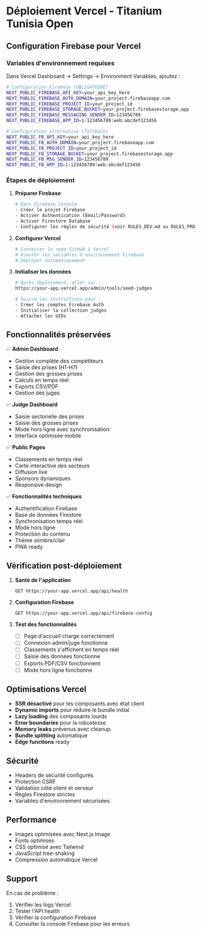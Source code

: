 # Déploiement Vercel - Titanium Tunisia Open

## Configuration Firebase pour Vercel

### Variables d'environnement requises

Dans Vercel Dashboard → Settings → Environment Variables, ajoutez :

```bash
# Configuration Firebase (OBLIGATOIRE)
NEXT_PUBLIC_FIREBASE_API_KEY=your_api_key_here
NEXT_PUBLIC_FIREBASE_AUTH_DOMAIN=your_project.firebaseapp.com
NEXT_PUBLIC_FIREBASE_PROJECT_ID=your_project_id
NEXT_PUBLIC_FIREBASE_STORAGE_BUCKET=your_project.firebasestorage.app
NEXT_PUBLIC_FIREBASE_MESSAGING_SENDER_ID=123456789
NEXT_PUBLIC_FIREBASE_APP_ID=1:123456789:web:abcdef123456

# Configuration alternative (fallback)
NEXT_PUBLIC_FB_API_KEY=your_api_key_here
NEXT_PUBLIC_FB_AUTH_DOMAIN=your_project.firebaseapp.com
NEXT_PUBLIC_FB_PROJECT_ID=your_project_id
NEXT_PUBLIC_FB_STORAGE_BUCKET=your_project.firebasestorage.app
NEXT_PUBLIC_FB_MSG_SENDER_ID=123456789
NEXT_PUBLIC_FB_APP_ID=1:123456789:web:abcdef123456
```

### Étapes de déploiement

1. **Préparer Firebase**
   ```bash
   # Dans Firebase Console
   - Créer le projet Firebase
   - Activer Authentication (Email/Password)
   - Activer Firestore Database
   - Configurer les règles de sécurité (voir RULES_DEV.md ou RULES_PROD.md)
   ```

2. **Configurer Vercel**
   ```bash
   # Connecter le repo GitHub à Vercel
   # Ajouter les variables d'environnement Firebase
   # Déployer automatiquement
   ```

3. **Initialiser les données**
   ```bash
   # Après déploiement, aller sur :
   https://your-app.vercel.app/admin/tools/seed-judges
   
   # Suivre les instructions pour :
   - Créer les comptes Firebase Auth
   - Initialiser la collection judges
   - Attacher les UIDs
   ```

## Fonctionnalités préservées

✅ **Admin Dashboard**
- Gestion complète des compétiteurs
- Saisie des prises (H1-H7)
- Gestion des grosses prises
- Calculs en temps réel
- Exports CSV/PDF
- Gestion des juges

✅ **Judge Dashboard**
- Saisie sectorielle des prises
- Saisie des grosses prises
- Mode hors ligne avec synchronisation
- Interface optimisée mobile

✅ **Public Pages**
- Classements en temps réel
- Carte interactive des secteurs
- Diffusion live
- Sponsors dynamiques
- Responsive design

✅ **Fonctionnalités techniques**
- Authentification Firebase
- Base de données Firestore
- Synchronisation temps réel
- Mode hors ligne
- Protection du contenu
- Thème sombre/clair
- PWA ready

## Vérification post-déploiement

1. **Santé de l'application**
   ```
   GET https://your-app.vercel.app/api/health
   ```

2. **Configuration Firebase**
   ```
   GET https://your-app.vercel.app/api/firebase-config
   ```

3. **Test des fonctionnalités**
   - [ ] Page d'accueil charge correctement
   - [ ] Connexion admin/juge fonctionne
   - [ ] Classements s'affichent en temps réel
   - [ ] Saisie des données fonctionne
   - [ ] Exports PDF/CSV fonctionnent
   - [ ] Mode hors ligne fonctionne

## Optimisations Vercel

- **SSR désactivé** pour les composants avec état client
- **Dynamic imports** pour réduire le bundle initial
- **Lazy loading** des composants lourds
- **Error boundaries** pour la robustesse
- **Memory leaks** prévenus avec cleanup
- **Bundle splitting** automatique
- **Edge functions** ready

## Sécurité

- Headers de sécurité configurés
- Protection CSRF
- Validation côté client et serveur
- Règles Firestore strictes
- Variables d'environnement sécurisées

## Performance

- Images optimisées avec Next.js Image
- Fonts optimisés
- CSS optimisé avec Tailwind
- JavaScript tree-shaking
- Compression automatique Vercel

## Support

En cas de problème :
1. Vérifier les logs Vercel
2. Tester l'API health
3. Vérifier la configuration Firebase
4. Consulter la console Firebase pour les erreurs